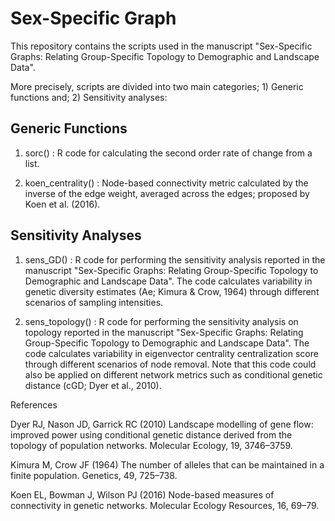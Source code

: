 # Sex-Specific Graph
This repository contains the scripts used in the manuscript "Sex-Specific Graphs: Relating Group-Specific Topology to Demographic and Landscape Data".

More precisely, scripts are divided into two main categories; 1) Generic functions and; 2) Sensitivity analyses:

## Generic Functions
1) sorc() : R code for calculating the second order rate of change from a list. 

2) koen_centrality() : Node-based connectivity metric calculated by the inverse of the edge weight, averaged across the edges; proposed by Koen et al. (2016). 

## Sensitivity Analyses
1) sens_GD() : R code for performing the sensitivity analysis reported in the manuscript "Sex-Specific Graphs: Relating Group-Specific Topology to Demographic and Landscape Data". The code calculates variability in genetic diversity estimates (Ae; Kimura & Crow, 1964) through different scenarios of sampling intensities.

1) sens_topology() : R code for performing the sensitivity analysis on topology reported in the manuscript "Sex-Specific Graphs: Relating Group-Specific Topology to Demographic and Landscape Data". The code calculates variability in eigenvector centrality centralization score through different scenarios of node removal. Note that this code could also be applied on different network metrics such as conditional genetic distance (cGD; Dyer et al., 2010).

References

Dyer RJ, Nason JD, Garrick RC (2010) Landscape modelling of gene flow: improved power using conditional genetic distance derived from the   topology of population networks. Molecular Ecology, 19, 3746–3759.

Kimura M, Crow JF (1964) The number of alleles that can be maintained in a finite population. Genetics, 49, 725–738. 

Koen EL, Bowman J, Wilson PJ (2016) Node-based measures of connectivity in genetic networks. Molecular Ecology Resources, 16, 69–79.
